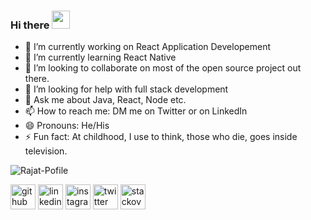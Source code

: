 ### Hi there <img src="https://github.com/TheDudeThatCode/TheDudeThatCode/blob/master/Assets/Hi.gif" width="29px">

- 🔭 I’m currently working on React Application Developement
- 🌱 I’m currently learning React Native
- 👯 I’m looking to collaborate on most of the open source project out there.
- 🤔 I’m looking for help with full stack development 
- 💬 Ask me about Java, React, Node etc.
- 📫 How to reach me: DM me on Twitter or on LinkedIn
- 😄 Pronouns: He/His
- ⚡ Fun fact: At childhood, I use to think, those who die, goes inside television. 

![Rajat-Pofile](https://github-readme-stats.vercel.app/api?username=Rajat-Dabade&show_icons=true&theme=radical)


[<img src='https://cdn.jsdelivr.net/npm/simple-icons@3.0.1/icons/github.svg' alt='github' height='40'>](https://github.com/https://github.com/Rajat-Dabade)  [<img src='https://cdn.jsdelivr.net/npm/simple-icons@3.0.1/icons/linkedin.svg' alt='linkedin' height='40'>](https://www.linkedin.com/in/https://www.linkedin.com/in/rajat-dabade//)  [<img src='https://cdn.jsdelivr.net/npm/simple-icons@3.0.1/icons/instagram.svg' alt='instagram' height='40'>](https://www.instagram.com/https://www.instagram.com/m_rajat007//)  [<img src='https://cdn.jsdelivr.net/npm/simple-icons@3.0.1/icons/twitter.svg' alt='twitter' height='40'>](https://twitter.com/https://twitter.com/DabadeRajat)  [<img src='https://cdn.jsdelivr.net/npm/simple-icons@3.0.1/icons/stackoverflow.svg' alt='stackoverflow' height='40'>](https://stackoverflow.com/users/https://stackoverflow.com/users/9293065/rajat-dabade)  

